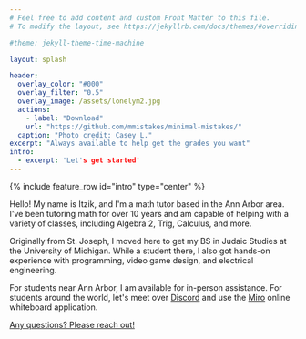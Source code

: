 ```yaml
---
# Feel free to add content and custom Front Matter to this file.
# To modify the layout, see https://jekyllrb.com/docs/themes/#overriding-theme-defaults

#theme: jekyll-theme-time-machine

layout: splash

header:
  overlay_color: "#000"
  overlay_filter: "0.5"
  overlay_image: /assets/lonelym2.jpg
  actions:
    - label: "Download"
    url: "https://github.com/mmistakes/minimal-mistakes/"
  caption: "Photo credit: Casey L."
excerpt: "Always available to help get the grades you want"
intro: 
  - excerpt: 'Let's get started'
---
```

{% include feature_row id="intro" type="center" %}
<br>

Hello!  My name is Itzik, and I'm a math tutor based in the Ann Arbor area.  I've been tutoring math for over 10 years and am capable of helping with a variety of classes, including Algebra 2, Trig, Calculus, and more.
<br>


Originally from St. Joseph, I moved here to get my BS in Judaic Studies at the University of Michigan.  While a student there, I also got hands-on experience with programming, video game design, and electrical engineering.
<br>


For students near Ann Arbor, I am available for in-person assistance.  For students around the world, let's meet over [Discord](https://discord.com) and use the [Miro](https://miro.com) online whiteboard application.
<br>


[Any questions?  Please reach out!](./_pages/contact.markdown)